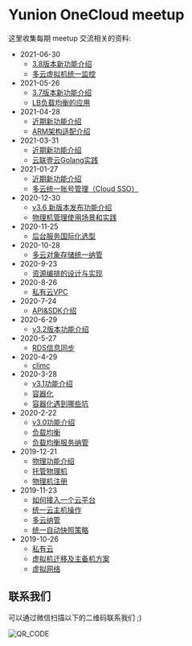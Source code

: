 # Yunion OneCloud meetup

这里收集每期 meetup 交流相关的资料:
- 2021-06-30
    - [3.8版本新功能介绍](./2021-06-30/meetup19part1.pdf)
    - [多云虚拟机统一监控](./2021-06-30/meetup19part2.pdf)
- 2021-05-26
    - [3.7版本新功能介绍](./2021-05-26/meetup18part1.pdf)
    - [LB负载均衡的应用](./2021-05-26/meetup18part2.pdf)
- 2021-04-28
    - [近期新功能介绍](./2021-04-28/meetup17part1.pdf)
    - [ARM架构适配介绍](./2021-04-28/meetup17part2.pdf)
- 2021-03-31
    - [近期新功能介绍](./2021-03-31/Meetup16Part1.pdf)
    - [云联壹云Golang实践](./2021-03-31/Meetup16Part2.pdf)
- 2021-01-27
    - [近期新功能介绍](./2021-01-27/近期新功能介绍.pdf)
    - [多云统一账号管理（Cloud SSO）](./2021-01-27/多云管理账号管理（CloudSSO）.pdf)
- 2020-12-30
    - [v3.6 新版本发布功能介绍](./2020-12-30/v3-6-新功能介绍.pdf)
    - [物理机管理使用场景和实践](./2020-12-30/物理机管理使用场景和实践.pdf)
- 2020-11-25
    - [后台服务国际化选型](./2020-11-25/meetup13-后台服务国际化选型.pdf)
- 2020-10-28
    - [多云对象存储统一纳管](./2020-10-28/meetup12-多云对象存储统一纳管.pdf)
- 2020-9-23
    - [资源编排的设计与实现](./2020-9-23/meetup11-资源编排的设计与实现.pdf)
- 2020-8-26
    - [私有云VPC](./2020-8-26/meetup10-私有云VPC.pdf)
- 2020-7-24
    - [API&SDK介绍](./2020-7-24/meetup09-API&SDK介绍.pdf)
- 2020-6-29
    - [v3.2版本功能介绍](./2020-6-29/meetup08-v3.2版本功能介绍.pdf)
- 2020-5-27
    - [RDS信息同步](./2020-5-27/meetup07-RDS信息同步.pdf)
- 2020-4-29
    - [climc](./2020-4-29/meetup06-climc.pdf)
- 2020-3-28
    - [v3.1功能介绍](./2020-3-28/meetup05-v3.1功能介绍.pdf)
    - [容器化](./2020-3-28/meetup05-容器化.pdf)
    - [容器化遇到哪些坑](./2020-3-28/meetup05-容器化遇到哪些坑.pdf)
- 2020-2-22
    - [v3.0功能介绍](./2020-2-22/meetup04-3.0功能介绍.pdf)
    - [负载均衡](./2020-2-22/meetup04-负载均衡.pdf)
    - [负载均衡服务纳管](./2020-2-22/meetup04-负载均衡服务纳管.pdf)
- 2019-12-21
    - [物理功能介绍](./2019-12-21/meetup03-物理功能介绍.pdf)
    - [托管物理机](./2019-12-21/meetup03-托管物理机.pdf)
    - [物理机注册](./2019-12-21/meetup03-物理机注册.pdf)
- 2019-11-23
    - [如何接入一个云平台](./2019-11-23/meetup02-如何接入一个云平台.pdf)
    - [统一云主机操作](./2019-11-23/meetup02-统一云主机操作.pdf)
    - [多云纳管](./2019-11-23/meetup02-多云纳管.pdf)
    - [统一自动快照策略](./2019-11-23/meetup02-统一自动快照策略.pdf)
- 2019-10-26
    - [私有云](./2019-10-26/meetup01-私有云.pdf)
    - [虚拟机迁移及主备机方案](./2019-10-26/meetup01-虚拟机迁移及主备机方案.pdf)
    - [虚拟网络](./2019-10-26/meetup01-虚拟网络.pdf)

## 联系我们

可以通过微信扫描以下的二维码联系我们 ;)

![QR_CODE](https://www.yunion.cn/static/skillcode.png)
